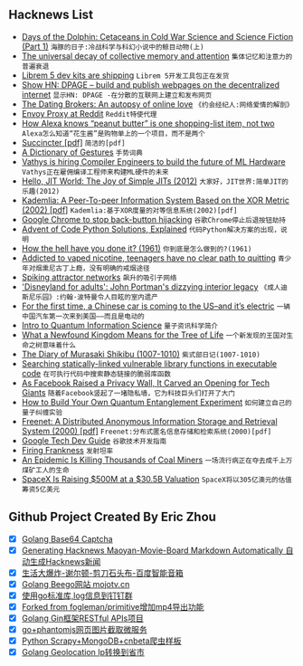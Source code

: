 ## Hacknews List


- [Days of the Dolphin: Cetaceans in Cold War Science and Science Fiction (Part 1)](https://wearethemutants.com/2018/07/03/days-of-the-dolphin-cetaceans-in-cold-war-science-and-science-fiction-part-one/)  `海豚的日子:冷战科学与科幻小说中的鲸目动物(上)`
- [The universal decay of collective memory and attention](https://www.nature.com/articles/s41562-018-0474-5)  `集体记忆和注意力的普遍衰退`
- [Librem 5 dev kits are shipping](https://puri.sm/posts/2018-devkits-are-shipping/)  `Librem 5开发工具包正在发货`
- [Show HN: DPAGE – build and publish webpages on the decentralized internet](https://dpage.io/)  `显示HN: DPAGE -在分散的互联网上建立和发布网页`
- [The Dating Brokers: An autopsy of online love](https://datadating.tacticaltech.org/viz)  `《约会经纪人:网络爱情的解剖》`
- [Envoy Proxy at Reddit](https://redditblog.com/2018/12/18/envoy-proxy-at-reddit/)  `Reddit特使代理`
- [How Alexa knows “peanut butter” is one shopping-list item, not two](https://developer.amazon.com/blogs/alexa/post/36ca7d4c-cd98-40a9-a9c5-0cde2ab922ab/how-alexa-knows-that-peanut-butter-is-one-shopping-list-item-not-two)  `Alexa怎么知道“花生酱”是购物单上的一个项目，而不是两个`
- [Succincter [pdf]](http://people.csail.mit.edu/mip/papers/succinct/succinct.pdf)  `简洁的[pdf]`
- [A Dictionary of Gestures](https://spectator.us/minefield-gestures/)  `手势词典`
- [Vathys is hiring Compiler Engineers to build the future of ML Hardware](item?id=18713034)  `Vathys正在雇佣编译工程师来构建ML硬件的未来`
- [Hello, JIT World: The Joy of Simple JITs (2012)](http://blog.reverberate.org/2012/12/hello-jit-world-joy-of-simple-jits.html)  `大家好，JIT世界:简单JIT的乐趣(2012)`
- [Kademlia: A Peer-To-peer Information System Based on the XOR Metric (2002) [pdf]](https://pdos.csail.mit.edu/~petar/papers/maymounkov-kademlia-lncs.pdf)  `Kademlia:基于XOR度量的对等信息系统(2002)[pdf]`
- [Google Chrome to stop back-button hijacking](https://chromium-review.googlesource.com/c/chromium/src/&#43;/1344199)  `谷歌Chrome停止后退按钮劫持`
- [Advent of Code Python Solutions, Explained](https://www.michaelfogleman.com/aoc18/)  `代码Python解决方案的出现，说明`
- [How the hell have you done it? (1961)](http://www.lettersofnote.com/2018/12/how-hell-have-you-done-it.html)  `你到底是怎么做到的?(1961)`
- [Addicted to vaped nicotine, teenagers have no clear path to quitting](https://www.nytimes.com/2018/12/18/health/vaping-nicotine-teenagers.html)  `青少年对烟熏尼古丁上瘾，没有明确的戒烟途径`
- [Spiking attractor networks](http://jackterwilliger.com/attractor-networks/)  `飙升的吸引子网络`
- [&#39;Disneyland for adults&#39;: John Portman&#39;s dizzying interior legacy](https://www.theguardian.com/cities/2018/oct/22/disneyland-for-adults-john-portman-dizzying-interior-legacy)  `《成人迪斯尼乐园》:约翰·波特曼令人目眩的室内遗产`
- [For the first time, a Chinese car is coming to the US–and it’s electric](https://qz.com/1500303/chinas-qiantu-will-be-first-chinese-electric-carmaker-to-challenge-tesla-in-the-us/)  `一辆中国汽车第一次来到美国——而且是电动的`
- [Intro to Quantum Information Science](https://www.scottaaronson.com/blog/?p=3943)  `量子资讯科学简介`
- [What a Newfound Kingdom Means for the Tree of Life](https://www.quantamagazine.org/what-a-newfound-kingdom-means-for-the-tree-of-life-20181211/)  `一个新发现的王国对生命之树意味着什么`
- [The Diary of Murasaki Shikibu (1007-1010)](http://digital.library.upenn.edu/women/omori/court/murasaki.html)  `紫式部日记(1007-1010)`
- [Searching statically-linked vulnerable library functions in executable code](https://googleprojectzero.blogspot.com/2018/12/searching-statically-linked-vulnerable.html)  `在可执行代码中搜索静态链接的脆弱库函数`
- [As Facebook Raised a Privacy Wall, It Carved an Opening for Tech Giants](https://www.nytimes.com/2018/12/18/technology/facebook-privacy.html)  `随着Facebook竖起了一堵隐私墙，它为科技巨头们打开了大门`
- [How to Build Your Own Quantum Entanglement Experiment](https://blogs.scientificamerican.com/critical-opalescence/how-to-build-your-own-quantum-entanglement-experiment-part-1-of-2/)  `如何建立自己的量子纠缠实验`
- [Freenet: A Distributed Anonymous Information Storage and Retrieval System (2000) [pdf]](http://snap.stanford.edu/class/cs224w-readings/clarke00freenet.pdf)  `Freenet:分布式匿名信息存储和检索系统(2000)[pdf]`
- [Google Tech Dev Guide](https://techdevguide.withgoogle.com/)  `谷歌技术开发指南`
- [Firing Frankness](https://mondaynote.com/50-years-in-tech-part-13-firing-frankness-3d17e207d1cf)  `发射坦率`
- [An Epidemic Is Killing Thousands of Coal Miners](https://www.npr.org/2018/12/18/675253856/an-epidemic-is-killing-thousands-of-coal-miners-regulators-could-have-stopped-it)  `一场流行病正在夺去成千上万煤矿工人的生命`
- [SpaceX Is Raising $500M at a $30.5B Valuation](https://www.wsj.com/articles/elon-musks-spacex-is-raising-500-million-in-funding-11545142054)  `SpaceX将以305亿澳元的估值筹资5亿美元`

## Github Project Created By Eric Zhou

- [x] [Golang Base64 Captcha](https://github.com/mojocn/base64Captcha)
- [x] [Generating Hacknews Maoyan-Movie-Board Markdown Automatically 自动生成Hacknews新闻](https://github.com/dejavuzhou/md-genie)
- [x] [生活大爆炸-谢尔顿-剪刀石头布-百度智能音箱](https://github.com/mojocn/dueros-bang-game)
- [x] [Golang Beego网站 mojotv.cn](https://github.com/mojocn/www.mojotv.cn)
- [x] [使用go标准库,log信息到钉钉群](https://github.com/mojocn/dooger)
- [x] [Forked from fogleman/primitive增加mp4导出功能](https://github.com/mojocn/primitive)
- [x] [Golang Gin框架RESTful APIs项目](https://github.com/JJJJJJJerk/ezier-golang-web-api-framework)
- [x] [go+phantomjs网页图片截取微服务](https://github.com/mojocn/screen_shot)
- [x] [Python Scrapy+MongoDB+cnbeta爬虫样板](https://github.com/mojocn/scrapy_mongodb_boilerplate_cnbeta)
- [x] [Golang Geolocation Ip转换到省市](https://github.com/mojocn/ip2location)
